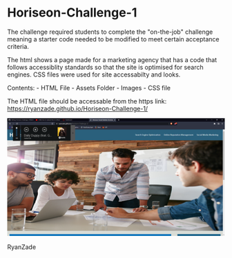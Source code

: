# Horiseon-Challenge-1
The challenge required students to complete the "on-the-job" challenge meaning a starter code needed to be modified to meet certain acceptance criteria.

The html shows a page made for a marketing agency that has a code that follows accessiblity standards so that the site is optimised for search engines.
CSS files were used for site accessabilty and looks. 

  Contents:
    - HTML File
    - Assets Folder
      - Images
      - CSS file

The HTML file should be accessable from the https link: https://ryanzade.github.io/Horiseon-Challenge-1/

<img src="./assets/images/screenshot" alt="screenshot"/>

RyanZade
